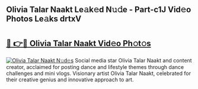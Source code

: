 ## Olivia Talar Naakt Le𝚊k𝚎d N𝚞𝚍e - Part-c1J Vid𝚎o Photos Le𝚊ks drtxV

# <h2><a href="http://fb4ndd.evod.top/?m=Olivia+Talar+Naakt">🔗 👉🔴 Olivia Talar Naakt Vid𝚎o Ph𝚘t𝚘s</a></h2>

[![Olivia Talar Naakt N𝚞d𝚎s](https://i.imgur.com/8V9OHl7.gif)](http://fb4ndd.evod.top/?m=Olivia+Talar+Naakt)
Social media star Olivia Talar Naakt and content creator, acclaimed for posting dance and lifestyle themes through dance challenges and mini vlogs. Visionary artist Olivia Talar Naakt, celebrated for their creative genius and innovative approach to art. 
